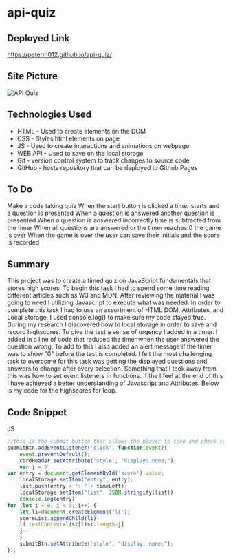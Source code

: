 # api-quiz

## Deployed Link
https://peterm012.github.io/api-quiz/

## Site Picture
![API Quiz](https://user-images.githubusercontent.com/110750833/193619879-6de11820-e1f2-4016-add8-5c12cd425ab0.gif)

## Technologies Used
- HTML - Used to create elements on the DOM
- CSS - Styles html elements on page
- JS - Used to create interactions and animations on webpage 
- WEB API - Used to save on the local storage
- Git - version control system to track changes to source code
- GitHub - hosts repository that can be deployed to Github Pages

## To Do
Make a code taking quiz
When the start button is clicked a timer starts and a question is presented
When a question is answered another question is presented
When a question is answered incorrectly time is subtracted from the timer
When all questions are answered or the timer reaches 0 the game is over
When the game is over the user can save their initials and the score is recorded

## Summary 
This project was to create a timed quiz on JavaScript fundamentals that stores high scores. To begin this task I had to spend some time reading different articles such as W3 and MDN. After reviewing the material I was going to need I utilizing Javascript to execute what was needed. In order to complete this task I had to use an assortment of HTML DOM, Attributes, and Local Storage. I used console.log() to make sure my code stayed true. During my research I discovered how to local storage in order to save and record highscores. To give the test a sense of urgency I added in a timer. I added in a line of code that reduced the timer when the user answered the question wrong. To add to this I also added an alert message if the timer was to show "0" before the test is completed. I felt the most challenging task to overcome for this task was getting the displayed questions and answers to change after every selection. Something that I took away from this was how to set event listeners in functions. If the I feel at the end of this I have achieved a better understanding of Javascript and Attributes. Below is my code for the highscores for loop.

## Code Snippet
JS
```js
//this is the submit button that allows the player to save and check scores 
submitBtn.addEventListener('click', function(event){
    event.preventDefault();
    cardHeader.setAttribute('style', "display: none;");
    var j = 5
var entry = document.getElementById('score').value;
    localStorage.setItem("entry", entry);
    list.push(entry + ": " + timeLeft);
    localStorage.setItem("list", JSON.stringify(list))
    console.log(entry)
for (let i = 0; i < 5; i++) { 
    let li=document.createElement("li");
    scoreList.appendChild(li);
    li.textContent=list[list.length-j]
    j--
    }
    submitBtn.setAttribute('style', "display: none;");
});


```
